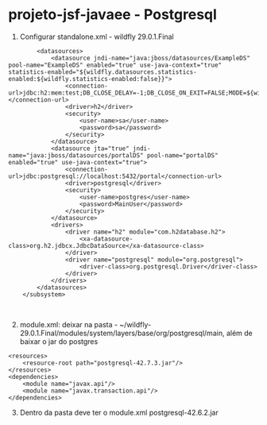﻿# projeto-jsf-javaee - Postgresql
1. Configurar standalone.xml - wildfly 29.0.1.Final
> <subsystem xmlns="urn:jboss:domain:datasources:7.0">
            <datasources>
                <datasource jndi-name="java:jboss/datasources/ExampleDS" pool-name="ExampleDS" enabled="true" use-java-context="true" statistics-enabled="${wildfly.datasources.statistics-enabled:${wildfly.statistics-enabled:false}}">
                    <connection-url>jdbc:h2:mem:test;DB_CLOSE_DELAY=-1;DB_CLOSE_ON_EXIT=FALSE;MODE=${wildfly.h2.compatibility.mode:REGULAR}</connection-url>
                    <driver>h2</driver>
                    <security>
                        <user-name>sa</user-name>
                        <password>sa</password>
                    </security>
                </datasource>
                <datasource jta="true" jndi-name="java:jboss/datasources/portalDS" pool-name="portalDS" enabled="true" use-java-context="true">
                    <connection-url>jdbc:postgresql://localhost:5432/portal</connection-url>
                    <driver>postgresql</driver>
                    <security>
                        <user-name>postgres</user-name>
                        <password>MainUser</password>
                    </security>
                </datasource>
                <drivers>
                    <driver name="h2" module="com.h2database.h2">
                        <xa-datasource-class>org.h2.jdbcx.JdbcDataSource</xa-datasource-class>
                    </driver>
                    <driver name="postgresql" module="org.postgresql">
                        <driver-class>org.postgresql.Driver</driver-class>
                    </driver>
                </drivers>
            </datasources>
        </subsystem> 
<br>

2. module.xml: deixar na pasta - ~/wildfly-29.0.1.Final/modules/system/layers/base/org/postgresql/main, além de baixar o jar do postgres
> <module xmlns="urn:jboss:module:1.1" name="org.postgresql">
    <resources>
        <resource-root path="postgresql-42.7.3.jar"/>
    </resources>
    <dependencies>
        <module name="javax.api"/>
        <module name="javax.transaction.api"/>
    </dependencies>
</module>

3. Dentro da pasta deve ter o module.xml  postgresql-42.6.2.jar
